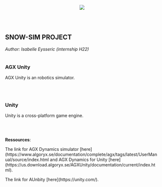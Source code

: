 <p align="center">
  <img src="https://norlab.ulaval.ca/images/norlab_acronym_stamp_light.svg" />
</p>

<br/>
<br/>

## SNOW-SIM PROJECT

*Author: Isabelle Eysseric (internship H22)*
<br>
<br>

### AGX Unity
<p>AGX Unity is an robotics simulator.</p>
<br>
<br>

### Unity
<p>Unity is a cross-platform game engine.</p>
<br>
<br>


**Ressources**:
<p>The link for AGX Dynamics simulator [here](https://www.algoryx.se/documentation/complete/agx/tags/latest/UserManual/source/index.html and AGX Dynamics for Unity [here](https://us.download.algoryx.se/AGXUnity/documentation/current/index.html).</p>
<p>The link for AUnbity [here](https://unity.com/).</p>
<br>
